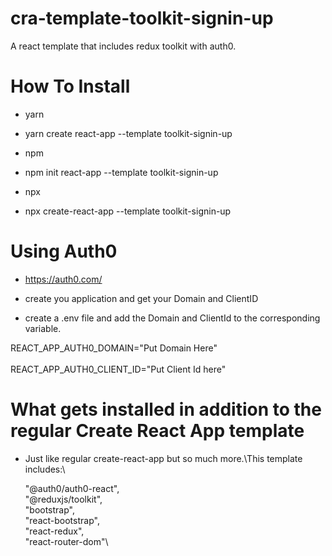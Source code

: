 # cra-template-toolkit-signin-up
A react template that includes redux toolkit with auth0.

# How To Install

- yarn
- yarn create react-app <app-name> --template toolkit-signin-up

- npm
- npm init react-app <app-name> --template toolkit-signin-up

- npx
- npx create-react-app <app-name> --template toolkit-signin-up

# Using Auth0 

- https://auth0.com/  
- create you application and get your Domain and ClientID

- create a .env file and add the Domain and ClientId to the corresponding variable.

REACT_APP_AUTH0_DOMAIN="Put Domain Here"\
\
REACT_APP_AUTH0_CLIENT_ID="Put Client Id here"

# What gets installed in addition to the regular Create React App template
- Just like regular create-react-app but so much more.\This template includes:\

  "@auth0/auth0-react", \
  "@reduxjs/toolkit",\
  "bootstrap",\
  "react-bootstrap",\
  "react-redux",\
  "react-router-dom"\